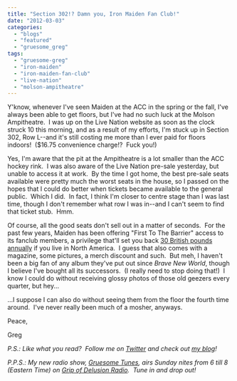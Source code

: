 ```yaml
---
title: "Section 302!? Damn you, Iron Maiden Fan Club!"
date: "2012-03-03"
categories: 
  - "blogs"
  - "featured"
  - "gruesome_greg"
tags: 
  - "gruesome-greg"
  - "iron-maiden"
  - "iron-maiden-fan-club"
  - "live-nation"
  - "molson-ampitheatre"
---
```


Y'know, whenever I've seen Maiden at the ACC in the spring or the fall, I've always been able to get floors, but I've had no such luck at the Molson Ampitheatre.  I was up on the Live Nation website as soon as the clock struck 10 this morning, and as a result of my efforts, I'm stuck up in Section 302, Row L--and it's still costing me more than I ever paid for floors indoors!  ($16.75 convenience charge!?  Fuck you!)

Yes, I'm aware that the pit at the Ampitheatre is a lot smaller than the ACC hockey rink.  I was also aware of the Live Nation pre-sale yesterday, but unable to access it at work.  By the time I got home, the best pre-sale seats available were pretty much the worst seats in the house, so I passed on the hopes that I could do better when tickets became available to the general public.  Which I did.  In fact, I think I'm closer to centre stage than I was last time, though I don't remember what row I was in--and I can't seem to find that ticket stub.  Hmm.

Of course, all the good seats don't sell out in a matter of seconds.  For the past few years, Maiden has been offering "First To The Barrier" access to its fanclub members, a privilege that'll set you back [30 British pounds annually](http://www.ironmaiden.com/fan-club-purchase.html) if you live in North America.  I guess that also comes with a magazine, some pictures, a merch discount and such.  But meh, I haven't been a big fan of any album they've put out since _Brave New World_, though I believe I've bought all its successors.  (I really need to stop doing that!)  I know I could do without receiving glossy photos of those old geezers every quarter, but hey...

...I suppose I can also do without seeing them from the floor the fourth time around.  I've never really been much of a mosher, anyways.

Peace,

Greg

_P.S.: Like what you read?  Follow me on [Twitter](http://twitter.com/gruesomeviews) and check out [my blog](http://gruesomeviews.com/)!_

_P.P.S.: My new radio show, [Gruesome Tunes](http://gruesomeviews.com/category/music/gruesome-tunes/), airs Sunday nites from 6 till 8 (Eastern Time) on [Grip of Delusion Radio](http://www.steamingheathen.com/delusion/).  Tune in and drop out!_

